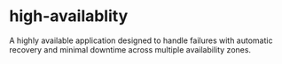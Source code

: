 # high-availablity
A highly available application designed to handle failures with automatic recovery and minimal downtime across multiple availability zones.
